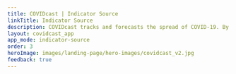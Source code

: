 ```yaml
---
title: COVIDcast | Indicator Source
linkTitle: Indicator Source
description: COVIDcast tracks and forecasts the spread of COVID-19. By Carnegie Mellon's Delphi Research Group.
layout: covidcast_app
app_mode: indicator-source
order: 3
heroImage: images/landing-page/hero-images/covidcast_v2.jpg
feedback: true
---
```

